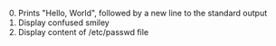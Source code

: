0. Prints "Hello, World", followed by a new line to the standard output
1. Display confused smiley
2. Display content of /etc/passwd file
